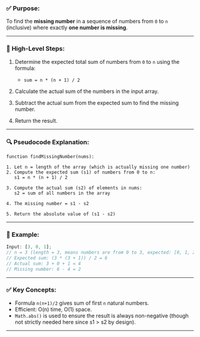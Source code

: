 ### ✅ **Purpose**:

To find the **missing number** in a sequence of numbers from `0` to `n` (inclusive) where exactly **one number is missing**.

---

### 🧠 **High-Level Steps**:

1. Determine the expected total sum of numbers from `0` to `n` using the formula:

   - `sum = n * (n + 1) / 2`

2. Calculate the actual sum of the numbers in the input array.
3. Subtract the actual sum from the expected sum to find the missing number.
4. Return the result.

---

### 🔍 **Pseudocode Explanation**:

```plaintext
function findMissingNumber(nums):

1. Let n = length of the array (which is actually missing one number)
2. Compute the expected sum (s1) of numbers from 0 to n:
   s1 = n * (n + 1) / 2

3. Compute the actual sum (s2) of elements in nums:
   s2 = sum of all numbers in the array

4. The missing number = s1 - s2

5. Return the absolute value of (s1 - s2)
```

---

### 📝 Example:

```js
Input: [3, 0, 1];
// n = 3 (length = 3, means numbers are from 0 to 3, expected: [0, 1, 2, 3])
// Expected sum: (3 * (3 + 1)) / 2 = 6
// Actual sum: 3 + 0 + 1 = 4
// Missing number: 6 - 4 = 2
```

---

### ✅ Key Concepts:

- Formula `n(n+1)/2` gives sum of first `n` natural numbers.
- Efficient: O(n) time, O(1) space.
- `Math.abs()` is used to ensure the result is always non-negative (though not strictly needed here since s1 > s2 by design).

---
